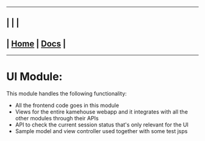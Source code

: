 ---------------------------------------------------------------
| | |
---------------------------------------------------------------
| [Home](/README.md) | [Docs](/docs/README.md) |
---------------------------------------------------------------

*********************

# UI Module:

This module handles the following functionality:

* All the frontend code goes in this module
* Views for the entire kamehouse webapp and it integrates with all the other modules
 through their APIs
* API to check the current session status that's only relevant for the UI
* Sample model and view controller used together with some test jsps
